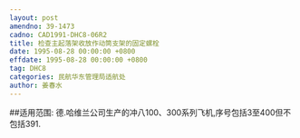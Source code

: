 ```yaml
---
layout: post
amendno: 39-1473
cadno: CAD1991-DHC8-06R2
title: 检查主起落架收放作动筒支架的固定螺栓
date: 1995-08-28 00:00:00 +0800
effdate: 1995-08-28 00:00:00 +0800
tag: DHC8
categories: 民航华东管理局适航处
author: 姜春水
---
```


##适用范围:
德.哈维兰公司生产的冲八100、300系列飞机,序号包括3至400但不包括391.

